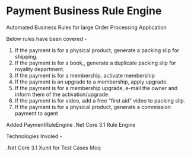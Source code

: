 # Payment Business Rule Engine
Automated Business Rules for large Order Processing Application 

Below rules have been covered -

1. If the payment is for a physical product, generate a packing slip for shipping.
2. If the payment is for a book,, generate a duplicate packing slip for royality department.
3. If the payment is for a membership, activate membership
4. If the payment is an upgrade to a membership, apply upgrade.
5. If the payment is for a membership upgrade, e-mail the owner and inform them of the activation/upgrade.
6. If the payment is for video, add a free "first aid" video to packing slip.
7. If the payment is for a physical product, generate a commission payment to agent

Added PaymentRuleEngine .Net Core 3.1 Rule Engine

Technologies Involed -

.Net Core 3.1
Xunit for Test Cases
Moq






